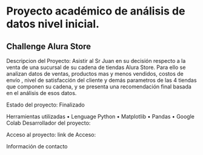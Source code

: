 <h1>Proyecto académico de análisis de datos nivel inicial.</h1>
<h2>Challenge Alura Store</h2>

Descripcion del Proyecto:
Asistir al Sr Juan en su decisión respecto a la venta de una sucursal de su cadena de tiendas Alura Store.
 Para ello se analizan datos de ventas, productos mas  y menos vendidos, costos de envío , nivel de satisfacción del cliente y demás  parametros de las 4 tiendas que componen su cadena, y se presenta una recomendación final basada en el análisis de esos datos.

Estado del proyecto:
Finalizado

Herramientas utilizadas
•	Lenguage Python
•	Matplotlib
•	Pandas
•	Google Colab
Desarrollador del proyecto:

Acceso al proyecto:
link de Acceso:

Información de contacto
